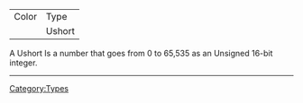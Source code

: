|       |        |
|-------|--------|
| Color | Type   |
|       | Ushort |

A Ushort Is a number that goes from 0 to 65,535 as an Unsigned 16-bit
integer.

------------------------------------------------------------------------

[Category:Types](Category:Types "wikilink")